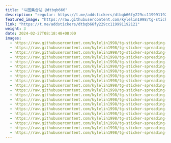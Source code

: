 ```yaml
---
title: "斗图集合站 @dtbqb666"
description: "regular: https://t.me/addstickers/dtbqb66fy229cc119991192121"
featured_image: "https://raw.githubusercontent.com/kylelin1998/tg-sticker-spreading-worldwide-images/main/img/46bc570d-f7f4-4b92-830d-46c87e7d8ad0.jpg"
link: "https://t.me/addstickers/dtbqb66fy229cc119991192121"
weight: 3
date: 2024-02-27T08:18:48+08:00
images:
  - https://raw.githubusercontent.com/kylelin1998/tg-sticker-spreading-worldwide-images/main/img/46bc570d-f7f4-4b92-830d-46c87e7d8ad0.jpg
  - https://raw.githubusercontent.com/kylelin1998/tg-sticker-spreading-worldwide-images/main/img/994dfc52-e4a1-4293-aba5-0bff5eef788d.jpg
  - https://raw.githubusercontent.com/kylelin1998/tg-sticker-spreading-worldwide-images/main/img/f07e369f-083c-476b-8aba-612da5b7c56e.jpg
  - https://raw.githubusercontent.com/kylelin1998/tg-sticker-spreading-worldwide-images/main/img/3496e306-a165-4282-8368-21548fead9e8.jpg
  - https://raw.githubusercontent.com/kylelin1998/tg-sticker-spreading-worldwide-images/main/img/f1330279-7749-4655-a804-a8fa6d0dc67b.jpg
  - https://raw.githubusercontent.com/kylelin1998/tg-sticker-spreading-worldwide-images/main/img/5903eb91-3f2c-4227-8aab-42ac96881dfa.jpg
  - https://raw.githubusercontent.com/kylelin1998/tg-sticker-spreading-worldwide-images/main/img/3bf1d2e5-9130-4eee-86b0-de751290d741.jpg
  - https://raw.githubusercontent.com/kylelin1998/tg-sticker-spreading-worldwide-images/main/img/55d49ecf-e73c-4819-beac-0f1f2e112044.jpg
  - https://raw.githubusercontent.com/kylelin1998/tg-sticker-spreading-worldwide-images/main/img/9eaa3ab7-61c2-4658-97e9-d61b0e59d316.jpg
  - https://raw.githubusercontent.com/kylelin1998/tg-sticker-spreading-worldwide-images/main/img/2a95b1ba-868c-48ad-94f8-2b0154aba534.jpg
  - https://raw.githubusercontent.com/kylelin1998/tg-sticker-spreading-worldwide-images/main/img/9198c132-d077-475c-ba2f-7466c969de00.jpg
  - https://raw.githubusercontent.com/kylelin1998/tg-sticker-spreading-worldwide-images/main/img/8903b876-7abc-4b4a-88b9-345f659a773b.jpg
  - https://raw.githubusercontent.com/kylelin1998/tg-sticker-spreading-worldwide-images/main/img/18a8978a-b874-40de-89fa-0c71aec61fdd.jpg
  - https://raw.githubusercontent.com/kylelin1998/tg-sticker-spreading-worldwide-images/main/img/ce5fede8-ce78-4aba-9d06-7bbc46bcb603.jpg
  - https://raw.githubusercontent.com/kylelin1998/tg-sticker-spreading-worldwide-images/main/img/dec28203-b066-4219-bfe0-5dfb67461dd3.jpg
  - https://raw.githubusercontent.com/kylelin1998/tg-sticker-spreading-worldwide-images/main/img/fc41a6d5-15eb-4b2b-8d32-6bb026377bde.jpg
  - https://raw.githubusercontent.com/kylelin1998/tg-sticker-spreading-worldwide-images/main/img/59524cfe-3da7-4bb9-abb6-94dc76e71fe4.jpg
  - https://raw.githubusercontent.com/kylelin1998/tg-sticker-spreading-worldwide-images/main/img/f6879f23-e990-4e82-98d5-6f28a56dba23.jpg
  - https://raw.githubusercontent.com/kylelin1998/tg-sticker-spreading-worldwide-images/main/img/3773aeea-9b00-4dbe-9652-29964fac75ef.jpg
  - https://raw.githubusercontent.com/kylelin1998/tg-sticker-spreading-worldwide-images/main/img/ce31c86e-b77c-4094-a82a-85b9afc3d0a4.jpg
---
```

